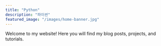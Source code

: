 ```yaml
---
title: "Python"
description: "파이썬"
featured_image: "/images/home-banner.jpg"
---
```

Welcome to my website! Here you will find my blog posts, projects, and tutorials.
